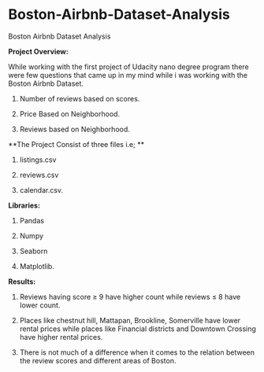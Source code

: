 # Boston-Airbnb-Dataset-Analysis
Boston Airbnb Dataset Analysis

**Project Overview:**

While working with the first project of Udacity nano degree program there were few questions that came up in my mind while i was working with the Boston Airbnb Dataset.

1. Number of reviews based on scores.
            
2. Price Based on Neighborhood.
             
3. Reviews based on Neighborhood.
            

            
**The Project Consist of three files i.e; **

1. listings.csv 

2. reviews.csv 

3. calendar.csv.

**Libraries:**

1. Pandas

2. Numpy

3. Seaborn

4. Matplotlib.

**Results:**

1. Reviews having score ≥ 9 have higher count while reviews ≤ 8 have lower count.

2. Places like chestnut hill, Mattapan, Brookline, Somerville have lower rental prices while places like Financial districts and Downtown Crossing have higher rental prices.

3. There is not much of a difference when it comes to the relation between the review scores and different areas of Boston.

